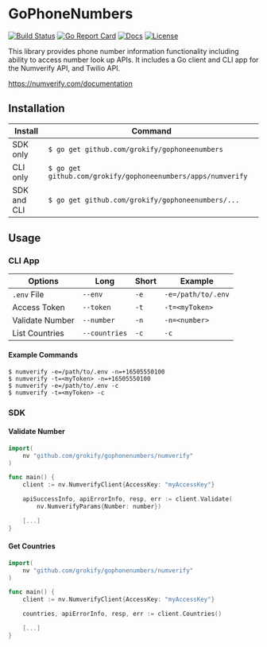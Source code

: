 GoPhoneNumbers
==============

[![Build Status][build-status-svg]][build-status-link]
[![Go Report Card][goreport-svg]][goreport-link]
[![Docs][docs-godoc-svg]][docs-godoc-link]
[![License][license-svg]][license-link]

This library provides phone number information functionality including ability to access number look up APIs. It includes a Go client and CLI app for the Numverify API, and Twilio API.

https://numverify.com/documentation

## Installation

| Install | Command |
|---------|---------|
| SDK only | `$ go get github.com/grokify/gophoneenumbers` |
| CLI only | `$ go get github.com/grokify/gophoneenumbers/apps/numverify` |
| SDK and CLI | `$ go get github.com/grokify/gophoneenumbers/...` |

## Usage

### CLI App

| Options | Long | Short | Example |
|---------|------|-------|---------|
| `.env` File | `--env` | `-e` | `-e=/path/to/.env` |
| Access Token | `--token` | `-t` | `-t=<myToken>` |
| Validate Number | `--number` | `-n` | `-n=<number>` |
| List Countries | `--countries` | `-c` | `-c` |

#### Example Commands

```
$ numverify -e=/path/to/.env -n=+16505550100
$ numverify -t=<myToken> -n=+16505550100
$ numverify -e=/path/to/.env -c
$ numverify -t=<myToken> -c
```

### SDK

#### Validate Number

```go
import(
	nv "github.com/grokify/gophonenumbers/numverify"
)

func main() {
	client := nv.NumverifyClient{AccessKey: "myAccessKey"}

	apiSuccessInfo, apiErrorInfo, resp, err := client.Validate(
		nv.NumverifyParams{Number: number})

	[...]
}
```

#### Get Countries

```go
import(
	nv "github.com/grokify/gophonenumbers/numverify"
)

func main() {
	client := nv.NumverifyClient{AccessKey: "myAccessKey"}

	countries, apiErrorInfo, resp, err := client.Countries()

	[...]
}
```

 [build-status-svg]: https://api.travis-ci.org/grokify/gophonenumbers.svg?branch=master
 [build-status-link]: https://travis-ci.org/grokify/gophonenumbers
 [goreport-svg]: https://goreportcard.com/badge/github.com/grokify/gophonenumbers
 [goreport-link]: https://goreportcard.com/report/github.com/grokify/gophonenumbers
 [docs-godoc-svg]: https://img.shields.io/badge/docs-godoc-blue.svg
 [docs-godoc-link]: https://godoc.org/github.com/grokify/gophonenumbers
 [license-svg]: https://img.shields.io/badge/license-MIT-blue.svg
 [license-link]: https://github.com/grokify/gophonenumbers/blob/master/LICENSE
